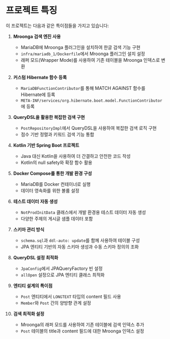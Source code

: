 # 프로젝트 특징

이 프로젝트는 다음과 같은 특이점들을 가지고 있습니다:

1. **Mroonga 검색 엔진 사용**

   - MariaDB에 Mroonga 플러그인을 설치하여 한글 검색 기능 구현
   - `infra/mariadb_1/Dockerfile`에서 Mroonga 플러그인 설치 설정
   - 래퍼 모드(Wrapper Mode)를 사용하여 기존 테이블을 Mroonga 인덱스로 변환

2. **커스텀 Hibernate 함수 등록**

   - `MariaDBFunctionContributor`를 통해 MATCH AGAINST 함수를 Hibernate에 등록
   - `META-INF/services/org.hibernate.boot.model.FunctionContributor`에 등록

3. **QueryDSL을 활용한 복잡한 검색 구현**

   - `PostRepositoryImpl`에서 QueryDSL을 사용하여 복잡한 검색 로직 구현
   - 점수 기반 정렬과 키워드 검색 기능 통합

4. **Kotlin 기반 Spring Boot 프로젝트**

   - Java 대신 Kotlin을 사용하여 더 간결하고 안전한 코드 작성
   - Kotlin의 null safety와 확장 함수 활용

5. **Docker Compose를 통한 개발 환경 구성**

   - MariaDB를 Docker 컨테이너로 실행
   - 데이터 영속화를 위한 볼륨 설정

6. **테스트 데이터 자동 생성**

   - `NotProdInitData` 클래스에서 개발 환경용 테스트 데이터 자동 생성
   - 다양한 주제의 게시글 샘플 데이터 포함

7. **스키마 관리 방식**

   - `schema.sql`과 `ddl-auto: update`를 함께 사용하여 테이블 구성
   - JPA 엔티티 기반의 자동 스키마 생성과 수동 스키마 정의의 조화

8. **QueryDSL 설정 최적화**

   - `JpaConfig`에서 JPAQueryFactory 빈 설정
   - `allOpen` 설정으로 JPA 엔티티 클래스 최적화

9. **엔티티 설계의 특이점**

   - `Post` 엔티티에서 `LONGTEXT` 타입의 content 필드 사용
   - `Member`와 `Post` 간의 양방향 관계 설정

10. **검색 최적화 설정**
    - Mroonga의 래퍼 모드를 사용하여 기존 테이블에 검색 인덱스 추가
    - `Post` 테이블의 title과 content 필드에 대한 Mroonga 인덱스 설정
